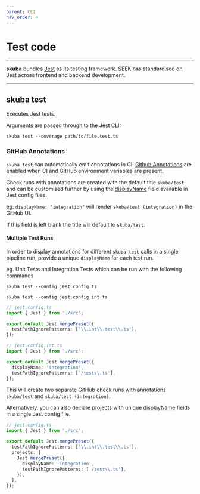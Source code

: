 ```yaml
---
parent: CLI
nav_order: 4
---
```


# Test code

---

**skuba** bundles [Jest] as its testing framework.
SEEK has standardised on Jest across frontend and backend development.

---

## skuba test

Executes Jest tests.

Arguments are passed through to the Jest CLI:

```shell
skuba test --coverage path/to/file.test.ts
```

### GitHub Annotations

`skuba test` can automatically emit annotations in CI. [Github Annotations] are enabled when CI and GitHub environment variables are present.

Check runs with annotations are created with the default title `skuba/test` and can be customised further by using the [displayName] field available in Jest config files.

eg. `displayName: "integration"` will render `skuba/test (integration)` in the GitHub UI.

If this field is left blank the title will default to `skuba/test`.

#### Multiple Test Runs

In order to display annotations for different `skuba test` calls in a single pipeline run, provide a unique `displayName` for each test run.

eg. Unit Tests and Integration Tests which can be run with the following commands

`skuba test --config jest.config.ts`

`skuba test --config jest.config.int.ts`

```typescript
// jest.config.ts
import { Jest } from './src';

export default Jest.mergePreset({
  testPathIgnorePatterns: ['\\.int\\.test\\.ts'],
});
```

```typescript
// jest.config.int.ts
import { Jest } from './src';

export default Jest.mergePreset({
  displayName: 'integration',
  testPathIgnorePatterns: ['/test\\.ts'],
});
```

This will create two separate GitHub check runs with annotations `skuba/test` and `skuba/test (integration)`.

Alternatively, you can also declare [projects] with unique [displayName] fields in a single Jest config file.

```typescript
// jest.config.ts
import { Jest } from './src';

export default Jest.mergePreset({
  testPathIgnorePatterns: ['\\.int\\.test\\.ts'],
  projects: [
    Jest.mergePreset({
      displayName: 'integration',
      testPathIgnorePatterns: ['/test\\.ts'],
    }),
  ],
});
```

[displayname]: https://jestjs.io/docs/configuration#displayname-string-object
[github annotations]: ../deep-dives/github.md#github-annotations
[jest]: https://jestjs.io
[projects]: https://jestjs.io/docs/configuration#projects-arraystring--projectconfig
